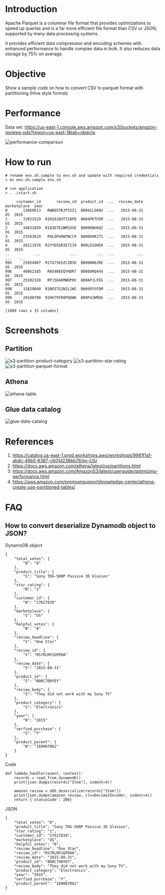 # Introduction

Apache Parquet is a columnar file format that provides optimizations to speed up queries and is a far more efficient file
format than CSV or JSON, supported by many data processing systems.

It provides efficient data compression and encoding schemes with enhanced performance to handle complex data in bulk. It also reduces data storage by 75% on average.

# Objective

Show a sample code on how to convert CSV to parquet format with partitioning (Hive style format) 

# Performance

Data set: https://us-east-1.console.aws.amazon.com/s3/buckets/amazon-reviews-pds?region=us-east-1&tab=objects

![performance-comparison](./readme/performance-comparison.png)

# How to run

```shell
# rename env.sh.sample to env.sh and update with required credentials
> mv env.sh.sample env.sh

# run application
> . ./start.sh

     customer_id       review_id  product_id  ...  review_date marketplace  year
0       13069613   RWB85TRJPI5Z1  B0041LG08U  ...   2015-08-31          US  2015
1       33923529  R102628UTIS8PD  B004PKTU5M  ...   2015-08-31          US  2015
2       34831859  R183D7E2WM33XE  B009KWU6Q2  ...   2015-08-31          US  2015
3       23583629   R9LOP49WTNCC9  B00004RJ71  ...   2015-08-31          US  2015
4       26211978  R1YYD5SR2E7IJ9  B00LD1OHE0  ...   2015-08-31          US  2015
..           ...             ...         ...  ...          ...         ...   ...
995     25954907  R17G7565ZC2B3U  B009NH6JRE  ...   2015-08-31          US  2015
996     40862185   RA590EEQYHDRT  B0088RQ4X4  ...   2015-08-31          US  2015
997     25302320   RPJ5D4KMWDP8V  B00APJLFEG  ...   2015-08-31          US  2015
998     31829040  R1NFETG1N2L1WS  B009OYSFDM  ...   2015-08-31          US  2015
999     20180780  R2HX79YR8P8OWK  B00P42WROG  ...   2015-08-31          US  2015

[1000 rows x 15 columns]

```


# Screenshots

## Partition
![s3-partition-product-category](./readme/s3-partition-product-category.png)
![s3-partition-star-rating](./readme/s3-partition-star-rating.png)
![s3-partition-parquet-format](./readme/s3-partition-parquet-format.png)

## Athena
![athena-table](./readme/athena-table.png)

## Glue data catalog
![glue-data-catalog](./readme/glue-data-catalog.png)



# References

1. https://catalog.us-east-1.prod.workshops.aws/workshops/9981f1a1-abdc-49b5-8387-cb01d238bb78/en-US/
2. https://docs.aws.amazon.com/athena/latest/ug/partitions.html
3. https://docs.aws.amazon.com/AmazonS3/latest/userguide/optimizing-performance.html
4. https://aws.amazon.com/premiumsupport/knowledge-center/athena-create-use-partitioned-tables/

# FAQ

## How to convert deserialize Dynamodb object to JSON?
DynamoDB object
```
{
    "total_votes": {
        "N": "0"
    },
    "product_title": {
        "S": "Sony TDG-500P Passive 3D Glasses"
    },
    "star_rating": {
        "N": "1"
    },
    "customer_id": {
        "N": "27627839"
    },
    "marketplace": {
        "S": "US"
    },
    "helpful_votes": {
        "N": "0"
    },
    "review_headline": {
        "S": "One Star"
    },
    "review_id": {
        "S": "RS7RLMV1GPEHA"
    },
    "review_date": {
        "S": "2015-08-31"
    },
    "product_id": {
        "S": "B00C7O0YEY"
    },
    "review_body": {
        "S": "They did not work with my Sony TV"
    },
    "product_category": {
        "S": "Electronics"
    },
    "year": {
        "N": "2015"
    },
    "verfied_purchase": {
        "S": "Y"
    },
    "product_parent": {
        "N": "169087862"
    }
}

```

Code
```
def lambda_handler(event, context):
    records = read_from_dynamodb()
    print(json.dumps(records["Item"], indent=4))

    amazon_review = ddb_deserialize(records["Item"])
    print(json.dumps(amazon_review, cls=DecimalEncoder, indent=4))
    return {'statusCode': 200}
```

JSON
```
{
    "total_votes": "0",
    "product_title": "Sony TDG-500P Passive 3D Glasses",
    "star_rating": "1",
    "customer_id": "27627839",
    "marketplace": "US",
    "helpful_votes": "0",
    "review_headline": "One Star",
    "review_id": "RS7RLMV1GPEHA",
    "review_date": "2015-08-31",
    "product_id": "B00C7O0YEY",
    "review_body": "They did not work with my Sony TV",
    "product_category": "Electronics",
    "year": "2015",
    "verfied_purchase": "Y",
    "product_parent": "169087862"
}

```